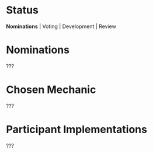 # Status
__Nominations__ | Voting | Development | Review

# Nominations
???

# Chosen Mechanic
???

# Participant Implementations
???


